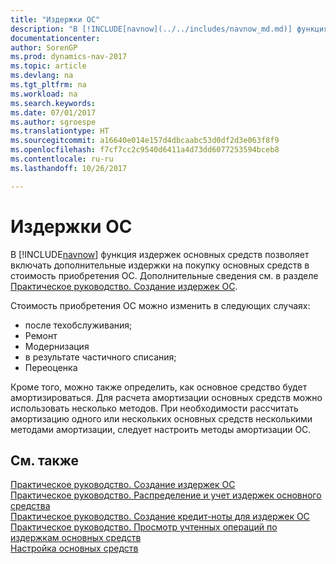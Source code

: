 ```yaml
---
title: "Издержки ОС"
description: "В [!INCLUDE[navnow](../../includes/navnow_md.md)] функция издержек основных средств позволяет включать дополнительные издержки на покупку основных средств в стоимость приобретения ОС."
documentationcenter: 
author: SorenGP
ms.prod: dynamics-nav-2017
ms.topic: article
ms.devlang: na
ms.tgt_pltfrm: na
ms.workload: na
ms.search.keywords: 
ms.date: 07/01/2017
ms.author: sgroespe
ms.translationtype: HT
ms.sourcegitcommit: a16640e014e157d4dbcaabc53d0df2d3e063f8f9
ms.openlocfilehash: f7cf7cc2c9540d6411a4d73dd6077253594bceb8
ms.contentlocale: ru-ru
ms.lasthandoff: 10/26/2017

---
```

# <a name="fixed-asset-charges"></a>Издержки ОС
В [!INCLUDE[navnow](../../includes/navnow_md.md)] функция издержек основных средств позволяет включать дополнительные издержки на покупку основных средств в стоимость приобретения ОС. Дополнительные сведения см. в разделе [Практическое руководство. Создание издержек ОС](how-to-create-a-fixed-asset-charge.md).  

Стоимость приобретения ОС можно изменить в следующих случаях:  

- после техобслуживания;  
- Ремонт  
- Модернизация  
- в результате частичного списания;  
- Переоценка  

Кроме того, можно также определить, как основное средство будет амортизироваться. Для расчета амортизации основных средств можно использовать несколько методов. При необходимости рассчитать амортизацию одного или нескольких основных средств несколькими методами амортизации, следует настроить методы амортизации ОС.  

## <a name="see-also"></a>См. также  
 [Практическое руководство. Создание издержек ОС](how-to-create-a-fixed-asset-charge.md)   
 [Практическое руководство. Распределение и учет издержек основного средства](how-to-allocate-and-post-fixed-asset-charges.md)   
 [Практическое руководство. Создание кредит-ноты для издержек ОС](how-to-create-a-credit-memo-for-a-fixed-asset-charge.md)   
 [Практическое руководство. Просмотр учтенных операций по издержкам основных средств](how-to-view-posted-entries-on-a-fixed-asset-charge.md)   
 [Настройка основных средств](../../fa-setup.md)

